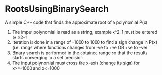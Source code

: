 # RootsUsingBinarySearch
A simple C++ code that finds the approximate root of a polynomial P(x)

1) The imput polynomial is read as a string, example x^2-1 must be entered as x2-1 
2) Iteration is done in a range of -1000 to 1000 to find a sign change in P(x) (i.e. range where functions changes from -ve to +ve OR +ve to -ve)
3) Binary search is performed in the obtained range so that the results starts converging to a set precision
4) The input polynomial must cross the x-axis (change its sign) for x>=-1000 and x<=1000
